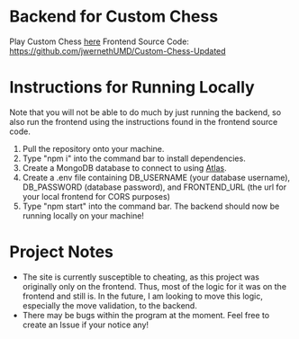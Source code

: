# Backend for Custom Chess

Play Custom Chess [here](https://custom-chess-jw.vercel.app/)
Frontend Source Code: https://github.com/jwernethUMD/Custom-Chess-Updated

# Instructions for Running Locally
Note that you will not be able to do much by just running the backend, so also run the frontend using the instructions found in the frontend source code.
1. Pull the repository onto your machine.
2. Type "npm i" into the command bar to install dependencies.
3. Create a MongoDB database to connect to using [Atlas](https://www.mongodb.com/atlas/database).
4. Create a .env file containing DB_USERNAME (your database username), DB_PASSWORD (database password), and FRONTEND_URL (the url for your local frontend for CORS purposes)
5. Type "npm start" into the command bar. The backend should now be running locally on your machine!

# Project Notes
- The site is currently susceptible to cheating, as this project was originally only on the frontend. Thus, most of the logic for it was on the frontend and still is. In the future, I am looking to move this logic, especially the move validation, to the backend.
- There may be bugs within the program at the moment. Feel free to create an Issue if your notice any!
